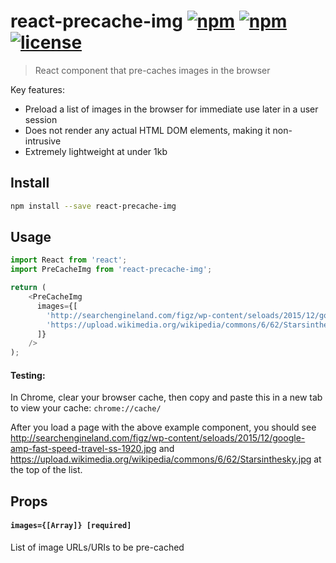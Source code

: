 react-precache-img [![npm](https://img.shields.io/npm/dt/react-precache-img.svg)]() [![npm](https://img.shields.io/npm/v/react-precache-img.svg)]() [![license](https://img.shields.io/github/license/mashape/apistatus.svg)](https://github.com/mcarlucci/react-precache-img/blob/master/LICENSE)
================

> React component that pre-caches images in the browser

Key features:

- Preload a list of images in the browser for immediate use later in a user session
- Does not render any actual HTML DOM elements, making it non-intrusive
- Extremely lightweight at under 1kb

Install
-------

```bash
npm install --save react-precache-img
```

Usage
-------

```js
import React from 'react';
import PreCacheImg from 'react-precache-img';

return (
    <PreCacheImg
      images={[
        'http://searchengineland.com/figz/wp-content/seloads/2015/12/google-amp-fast-speed-travel-ss-1920.jpg',
        'https://upload.wikimedia.org/wikipedia/commons/6/62/Starsinthesky.jpg'
      ]}
    />
);
```
#### Testing:
In Chrome, clear your browser cache, then copy and paste this in a new tab to view your cache: `chrome://cache/`

After you load a page with the above example component, you should see http://searchengineland.com/figz/wp-content/seloads/2015/12/google-amp-fast-speed-travel-ss-1920.jpg and https://upload.wikimedia.org/wikipedia/commons/6/62/Starsinthesky.jpg at the top of the list.

Props
---
#### `images={[Array]} [required]`

List of image URLs/URIs to be pre-cached
